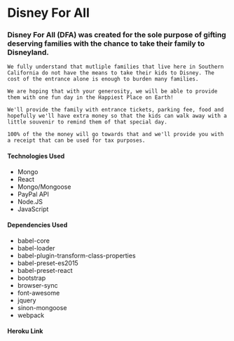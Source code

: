 # Disney For All

### Disney For All (DFA) was created for the sole purpose of gifting deserving families with the chance to take their family to Disneyland.
                                
    We fully understand that mutliple families that live here in Southern California do not have the means to take their kids to Disney. The cost of the entrance alone is enough to burden many families.

    We are hoping that with your generosity, we will be able to provide them with one fun day in the Happiest Place on Earth!

    We'll provide the family with entrance tickets, parking fee, food and hopefully we'll have extra money so that the kids can walk away with a little souvenir to remind them of that special day.

    100% of the the money will go towards that and we'll provide you with a receipt that can be used for tax purposes.

#### Technologies Used
* Mongo
* React
* Mongo/Mongoose
* PayPal API
* Node.JS
* JavaScript

#### Dependencies Used
 * babel-core
 * babel-loader
 * babel-plugin-transform-class-properties
 * babel-preset-es2015
 * babel-preset-react
 * bootstrap
 * browser-sync
 * font-awesome
 * jquery
 * sinon-mongoose
 * webpack


#### Heroku Link


